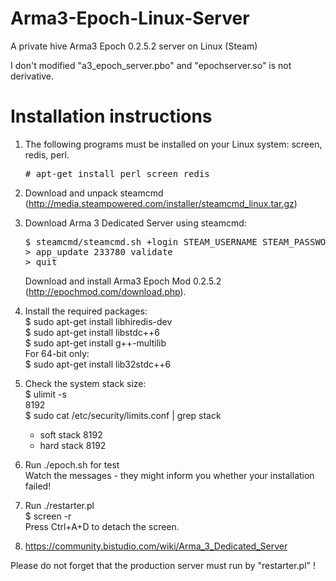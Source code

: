 # Arma3-Epoch-Linux-Server
A private hive Arma3 Epoch 0.2.5.2 server on Linux (Steam)

<p color=red>
I don't modified "a3_epoch_server.pbo" and "epochserver.so" is not derivative.
</p>

# Installation instructions

1. The following programs must be installed on your Linux system: screen, redis, perl.
   <pre># apt-get install perl screen redis</pre>

2. Download and unpack steamcmd (http://media.steampowered.com/installer/steamcmd_linux.tar.gz)

3. Download Arma 3 Dedicated Server using steamcmd:
   <pre>
   $ steamcmd/steamcmd.sh +login STEAM_USERNAME STEAM_PASSWORD +force_install_dir /home/user/epoch
   > app_update 233780 validate
   > quit
   </pre>
   Download and install Arma3 Epoch Mod 0.2.5.2 (http://epochmod.com/download.php).

4. Install the required packages:<br>
   $ sudo apt-get install libhiredis-dev<br>
   $ sudo apt-get install libstdc++6<br>
   $ sudo apt-get install g++-multilib<br>
   For 64-bit only:<br>
   $ sudo apt-get install lib32stdc++6

5. Check the system stack size:<br>
   $ ulimit -s<br>
   8192<br>
   $ sudo cat /etc/security/limits.conf | grep stack<br>
   *   soft  stack  8192<br>
   *   hard  stack  8192

6. Run ./epoch.sh for test<br>
   Watch the messages - they might inform you whether your installation failed!

7. Run ./restarter.pl<br>
   $ screen -r<br>
   Press Ctrl+A+D to detach the screen.

8. https://community.bistudio.com/wiki/Arma_3_Dedicated_Server

Please do not forget that the production server must run by "restarter.pl" !
